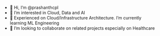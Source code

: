- 👋 Hi, I’m @prashanthcpl
- 👀 I’m interested in Cloud, Data and AI
- 🌱 Experienced on Cloud/Infrastructure Architecture. I’m currently learning ML Engineering
- 💞️ I’m looking to collaborate on related projects especially on Healthcare


<!---
prashanthcpl/prashanthcpl is a ✨ special ✨ repository because its `README.md` (this file) appears on your GitHub profile.
You can click the Preview link to take a look at your changes.
--->
